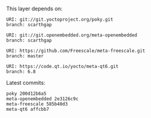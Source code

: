 This layer depends on:

    URI: git://git.yoctoproject.org/poky.git
    branch: scarthgap

    URI: git://git.openembedded.org/meta-openembedded
    branch: scarthgap

    URI: https://github.com/Freescale/meta-freescale.git
    branch: master

    URI: https://code.qt.io/yocto/meta-qt6.git
    branch: 6.8

Latest commits:

    poky 200d12b6a5
    meta-openembedded 2e3126c9c
    meta-freescale 585b40d3
    meta-qt6 affcbb7
